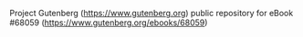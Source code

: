 Project Gutenberg (https://www.gutenberg.org) public repository for
eBook #68059 (https://www.gutenberg.org/ebooks/68059)
